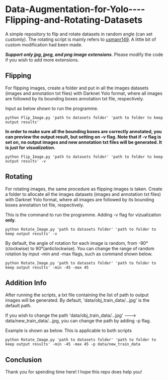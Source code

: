 # Data-Augmentation-for-Yolo----Flipping-and-Rotating-Datasets
A simple repository to flip and rotate datasets in random angle (can set customly).
The rotating script is mainly refers to [usmanr149](https://github.com/usmanr149/Yolo_bbox_manipulation/blob/master/rotate.py). A little bit of custom modification had been made.

***Support only jpg, jpeg, and png image extensions***. Please modify the code if you wish to add more extensions.

## Flipping
For flipping images, create a folder and put in all the images datasets (images and annotation txt files) with Darknet Yolo format, where all images are followed by its bounding boxes annotation txt file, respectively.

Input as below shown to run the programme.
```
python Flip_Image.py 'path to datasets folder' 'path to folder to keep output results' 
```

**In order to make sure all the bounding boxes are correctly annotated, you can preview the output result, but setting on -v flag. Note that if -v flag is set on, no output images and new annotation txt files will be generated. It is just for _visualization_.**
```
python Flip_Image.py 'path to datasets folder' 'path to folder to keep output results' -v
```

## Rotating
For rotating images, the same procedure as flipping images is taken. Create a folder to allocate all the images datasets (images and annotation txt files) with Darknet Yolo format, where all images are followed by its bounding boxes annotation txt file, respectively.

This is the command to run the programme. Adding -v flag for vizualization **only**.
```
python Rotate_Image.py 'path to datasets folder' 'path to folder to keep output results' -v
```

By default, the angle of rotation for each image is random, from -90°(clockwise) to 90°(anticlockwise). You can change the range of random rotation by input -min and -max flags, such as command shown below.
```
python Rotate_Image.py 'path to datasets folder' 'path to folder to keep output results' -min -45 -max 45
```
## Addition Info
After running the scripts, a txt file containing the list of path to output images will be generated. By default, 'data/obj_train_data/...jpg' is the default path. 

If you wish to change the path 'data/obj_train_data/...jpg' ---> data/new_train_data/...jpg, you can change the path by adding -p flag. 

Example is shown as below. This is applicable to both scripts
```
python Rotate_Image.py 'path to datasets folder' 'path to folder to keep output results' -min -45 -max 45 -p data/new_train_data
```

## Conclusion
Thank you for spending time here! I hope this repo does help you!
